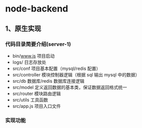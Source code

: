 # node-backend

## 1、原生实现

### 代码目录简要介绍(server-1)

- bin/www.js 项目启动
- logs/ 日志存放处
- src/conf 项目基本配置（mysql/redis 配置）
- src/controller 模块控制器逻辑（根据 sql 输出 mysql 中的数据）
- src/db 数据库/redis 数据库连接逻辑
- src/model 定义返回数据的基本类，保证数据返回格式统一
- src/router 模块路由逻辑
- src/utils 工具函数
- src/app.js 项目入口文件

### 实现功能
